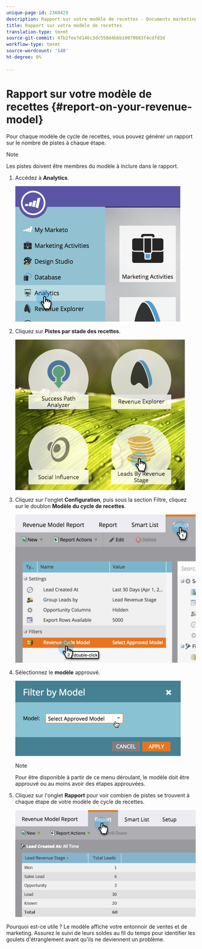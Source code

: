 ```yaml
---
unique-page-id: 2360429
description: Rapport sur votre modèle de recettes - Documents marketing - Documentation du produit
title: Rapport sur votre modèle de recettes
translation-type: tm+mt
source-git-commit: 47b2fee7d146c3dc558d4bbb10070683f4cdfd3d
workflow-type: tm+mt
source-wordcount: '140'
ht-degree: 0%

---
```



# Rapport sur votre modèle de recettes {#report-on-your-revenue-model}

Pour chaque modèle de cycle de recettes, vous pouvez générer un rapport sur le nombre de pistes à chaque étape.

>[!NOTE]
>
>Les pistes doivent être membres du modèle à inclure dans le rapport.

1. Accédez à **Analytics**.

   ![](assets/image2015-4-29-16-3a8-3a14.png)

1. Cliquez sur **Pistes par stade des recettes**.

   ![](assets/image2015-4-29-16-3a15-3a3.png)

1. Cliquez sur l&#39;onglet **Configuration**, puis sous la section Filtre, cliquez sur le doublon **Modèle du cycle de recettes**.

   ![](assets/image2015-4-29-16-3a37-3a57.png)

1. Sélectionnez le **modèle** approuvé.

   ![](assets/image2015-4-29-16-3a40-3a34.png)

   >[!NOTE]
   >
   >Pour être disponible à partir de ce menu déroulant, le modèle doit être approuvé ou au moins avoir des étapes approuvées.

1. Cliquez sur l&#39;onglet **Rapport** pour voir combien de pistes se trouvent à chaque étape de votre modèle de cycle de recettes.

   ![](assets/image2015-4-29-16-3a51-3a29.png)

Pourquoi est-ce utile ? Le modèle affiche votre entonnoir de ventes et de marketing. Assurez le suivi de leurs soldes au fil du temps pour identifier les goulets d&#39;étranglement avant qu&#39;ils ne deviennent un problème.
